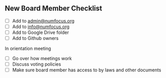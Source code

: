 ## New Board Member Checklist

- [ ] Add to admin@numfocus.org
- [ ] Add to info@numfocus.org
- [ ] Add to Google Drive folder
- [ ] Add to Github owners 

In orientation meeting

- [ ] Go over how meetings work
- [ ] Discuss voting policies
- [ ] Make sure board member has access to by laws and other documents
